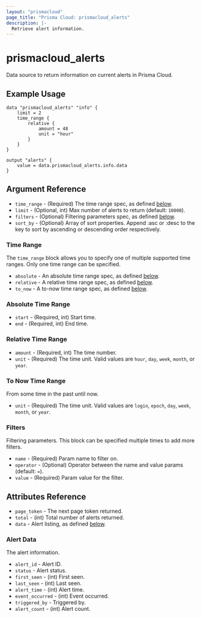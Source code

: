 ```yaml
---
layout: "prismacloud"
page_title: "Prisma Cloud: prismacloud_alerts"
description: |-
  Retrieve alert information.
---
```


# prismacloud_alerts

Data source to return information on current alerts in Prisma Cloud.

## Example Usage

```hcl
data "prismacloud_alerts" "info" {
    limit = 2
    time_range {
        relative {
            amount = 48
            unit = "hour"
        }
    }
}

output "alerts" {
    value = data.prismacloud_alerts.info.data
}
```

## Argument Reference

* `time_range` - (Required) The time range spec, as defined [below](#time-range).
* `limit` - (Optional, int) Max number of alerts to return (default: `10000`).
* `filters` - (Optional) Filtering parameters spec, as defined [below](#filters).
* `sort_by` - (Optional) Array of sort properties. Append :asc or :desc to the key to sort by ascending or descending order respectively.

### Time Range

The `time_range` block allows you to specify one of multiple supported time ranges.  Only one time range can be specified.

* `absolute` - An absolute time range spec, as defined [below](#absolute-time-range).
* `relative` - A relative time range spec, as defined [below](#relative-time-range).
* `to_now` - A to-now time range spec, as defined [below](#to-now-time-range).

### Absolute Time Range

* `start` - (Required, int) Start time.
* `end` - (Required, int) End time.

### Relative Time Range

* `amount` - (Required, int) The time number.
* `unit` - (Required) The time unit.  Valid values are `hour`, `day`, `week`, `month`, or `year`.

### To Now Time Range

From some time in the past until now.

* `unit` - (Required) The time unit.  Valid values are `login`, `epoch`, `day`, `week`, `month`, or `year`.

### Filters

Filtering parameters.  This block can be specified multiple times to add more filters.

* `name` - (Required) Param name to filter on.
* `operator` - (Optional) Operator between the name and value params (default: `=`).
* `value` - (Required) Param value for the filter.

## Attributes Reference

* `page_token` - The next page token returned.
* `total` - (int) Total number of alerts returned.
* `data` - Alert listing, as defined [below](#alert-data).

### Alert Data

The alert information.

* `alert_id` - Alert ID.
* `status` - Alert status.
* `first_seen` - (int) First seen.
* `last_seen` - (int) Last seen.
* `alert_time` - (int) Alert time.
* `event_occurred` - (int) Event occurred.
* `triggered_by` - Triggered by.
* `alert_count` - (int) Alert count.
